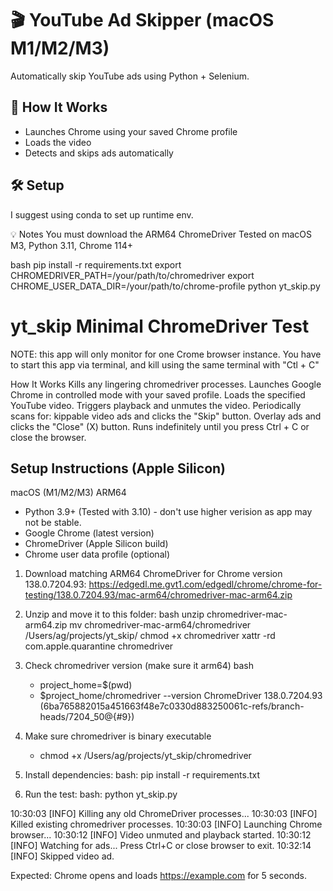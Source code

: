 # 🎬 YouTube Ad Skipper (macOS M1/M2/M3)

Automatically skip YouTube ads using Python + Selenium.

## 🚀 How It Works
- Launches Chrome using your saved Chrome profile
- Loads the video
- Detects and skips ads automatically

## 🛠 Setup

I suggest using conda to set up runtime env.

💡 Notes
    You must download the ARM64 ChromeDriver
    Tested on macOS M3, Python 3.11, Chrome 114+

bash
pip install -r requirements.txt
export CHROMEDRIVER_PATH=/your/path/to/chromedriver
export CHROME_USER_DATA_DIR=/your/path/to/chrome-profile
python yt_skip.py

# yt_skip Minimal ChromeDriver Test

NOTE: this app will only monitor for one Crome browser instance. 
      You have to start this app via terminal, and kill using the same terminal with "Ctl + C" 

How It Works
   Kills any lingering chromedriver processes.
   Launches Google Chrome in controlled mode with your saved profile.
   Loads the specified YouTube video.
   Triggers playback and unmutes the video.
   Periodically scans for:
   kippable video ads and clicks the "Skip" button.
   Overlay ads and clicks the "Close" (X) button.
   Runs indefinitely until you press Ctrl + C or close the browser.

##  Setup Instructions (Apple Silicon)
macOS (M1/M2/M3) ARM64

- Python 3.9+ (Tested with 3.10) - don't use higher verision as app may not be stable.
- Google Chrome (latest version)
- ChromeDriver (Apple Silicon build)
- Chrome user data profile (optional)

1. Download matching ARM64 ChromeDriver for Chrome version 138.0.7204.93:
   https://edgedl.me.gvt1.com/edgedl/chrome/chrome-for-testing/138.0.7204.93/mac-arm64/chromedriver-mac-arm64.zip

2. Unzip and move it to this folder:
   bash
   unzip chromedriver-mac-arm64.zip
   mv chromedriver-mac-arm64/chromedriver /Users/ag/projects/yt_skip/
   chmod +x chromedriver
   xattr -rd com.apple.quarantine chromedriver
   
3. Check chromedriver version (make sure it arm64) 
   bash
   - project_home=$(pwd)
   - $project_home/chromedriver --version
      ChromeDriver 138.0.7204.93 (6ba765882015a451663f48e7c0330d883250061c-refs/branch-heads/7204_50@{#9})

5. Make sure chromedriver is binary executable
   - chmod +x /Users/ag/projects/yt_skip/chromedriver

4. Install dependencies:
   bash:
   pip install -r requirements.txt
   

5. Run the test:
   bash:
   python yt_skip.py
   

10:30:03 [INFO] Killing any old ChromeDriver processes...
10:30:03 [INFO] Killed existing chromedriver processes.
10:30:03 [INFO] Launching Chrome browser...
10:30:12 [INFO] Video unmuted and playback started.
10:30:12 [INFO] Watching for ads... Press Ctrl+C or close browser to exit.
10:32:14 [INFO] Skipped video ad.

Expected: Chrome opens and loads https://example.com for 5 seconds.
